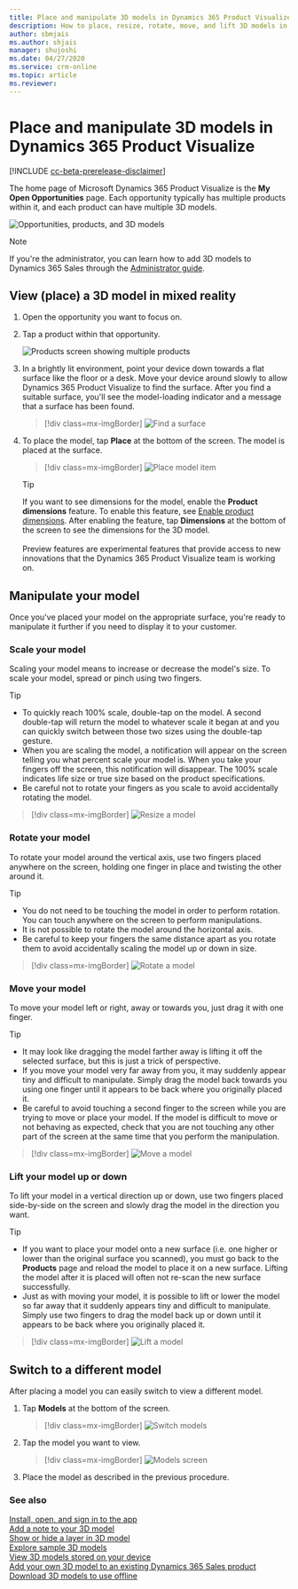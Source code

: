 ```yaml
---
title: Place and manipulate 3D models in Dynamics 365 Product Visualize.
description: How to place, resize, rotate, move, and lift 3D models in Dynamics 365 Product Visualize.
author: sbmjais
ms.author: shjais
manager: shujoshi
ms.date: 04/27/2020
ms.service: crm-online
ms.topic: article
ms.reviewer:
---
```


# Place and manipulate 3D models in Dynamics 365 Product Visualize

[!INCLUDE [cc-beta-prerelease-disclaimer](../includes/cc-beta-prerelease-disclaimer.md)]

The home page of Microsoft Dynamics 365 Product Visualize is the **My Open Opportunities** page. Each opportunity typically has multiple products within it, and each product can have multiple 3D models.

![Opportunities, products, and 3D models](media/manipulating-3D-models.PNG "Opportunities, products, and 3D models")

> [!NOTE]
> If you're the administrator, you can learn how to add 3D models to Dynamics 365 Sales through the [Administrator guide](admin-guide.md).

## View (place) a 3D model in mixed reality 

1.	Open the opportunity you want to focus on.

2.	Tap a product within that opportunity.

    ![Products screen showing multiple products](media/products-screen.PNG "Products screen showing multiple products")
    
3.	In a brightly lit environment, point your device down towards a flat surface like the floor or a desk. Move your device around slowly to allow Dynamics 365 Product Visualize to find the surface. After you find a suitable surface, you'll see the model-loading indicator and a message that a surface has been found.

    > [!div class=mx-imgBorder]
    > ![Find a surface](media/preface-find-surface.png "Find a surface")

4.  To place the model, tap **Place** at the bottom of the screen. The model is placed at the surface.

    > [!div class=mx-imgBorder]
    > ![Place model item](media/model-placed.png "Place model item")
    
    > [!TIP]
    > If you want to see dimensions for the model, enable the **Product dimensions** feature. To enable this feature, see [Enable product dimensions](product-dimensions.md). After enabling the feature, tap **Dimensions** at the bottom of the screen to see the dimensions for the 3D model.<br><br>Preview features are experimental features that provide access to new innovations that the Dynamics 365 Product Visualize team is working on.  

## Manipulate your model

Once you've placed your model on the appropriate surface, you're ready to manipulate it further if you need to display it to your customer.

### Scale your model

Scaling your model means to increase or decrease the model's size. To scale your model, spread or pinch using two fingers.

> [!TIP]
> - To quickly reach 100% scale, double-tap on the model. A second double-tap will return the model to whatever scale it began at and you can quickly switch between those two sizes using the double-tap gesture.
> - When you are scaling the model, a notification will appear on the screen telling you what percent scale your model is. When you take your fingers off the screen, this notification will disappear. The 100% scale indicates life size or true size based on the product specifications.
> - Be careful not to rotate your fingers as you scale to avoid accidentally rotating the model.

> [!div class=mx-imgBorder]
> ![Resize a model](media/resize.png "Resize a model")

### Rotate your model  

To rotate your model around the vertical axis, use two fingers placed anywhere on the screen, holding one finger in place and twisting the other around it.

> [!TIP]
> - You do not need to be touching the model in order to perform rotation. You can touch anywhere on the screen to perform manipulations.
> - It is not possible to rotate the model around the horizontal axis.
> - Be careful to keep your fingers the same distance apart as you rotate them to avoid accidentally scaling the model up or down in size.

> [!div class=mx-imgBorder]
> ![Rotate a model](media/rotate.png "Rotate a model")

### Move your model

To move your model left or right, away or towards you, just drag it with one finger.

> [!TIP]
> - It may look like dragging the model farther away is lifting it off the selected surface, but this is just a trick of perspective.
> - If you move your model very far away from you, it may suddenly appear tiny and difficult to manipulate. Simply drag the model back towards you using one finger until it appears to be back where you originally placed it.
> - Be careful to avoid touching a second finger to the screen while you are trying to move or place your model. If the model is difficult to move or not behaving as expected, check that you are not touching any other part of the screen at the same time that you perform the manipulation. 

> [!div class=mx-imgBorder]
> ![Move a model](media/move.png "Move a model")

### Lift your model up or down

To lift your model in a vertical direction up or down, use two fingers placed side-by-side on the screen and slowly drag the model in the direction you want.

> [!TIP]
> - If you want to place your model onto a new surface (i.e. one higher or lower than the original surface you scanned), you must go back to the **Products** page and reload the model to place it on a new surface. Lifting the model after it is placed will often not re-scan the new surface successfully.
> - Just as with moving your model, it is possible to lift or lower the model so far away that it suddenly appears tiny and difficult to manipulate. Simply use two fingers to drag the model back up or down until it appears to be back where you originally placed it.

> [!div class=mx-imgBorder]
> ![Lift a model](media/lift.png "Lift a model")

## Switch to a different model

After placing a model you can easily switch to view a different model.

1.	Tap **Models** at the bottom of the screen.

    > [!div class=mx-imgBorder]
    > ![Switch models](media/select-models.png "Switch models")
 
2.	Tap the model you want to view.

    > [!div class=mx-imgBorder]
    > ![Models screen](media/3D-models.png "Models screen")
 
3.	Place the model as described in the previous procedure.  

### See also

[Install, open, and sign in to the app](sign-in.md)<br>
[Add a note to your 3D model](add-note.md)<br>
[Show or hide a layer in 3D model](layers.md)<br>
[Explore sample 3D models](explore-samples.md)<br>
[View 3D models stored on your device](browse-models.md)<br>
[Add your own 3D model to an existing Dynamics 365 Sales product](add-model.md)<br>
[Download 3D models to use offline](download-models.md)

